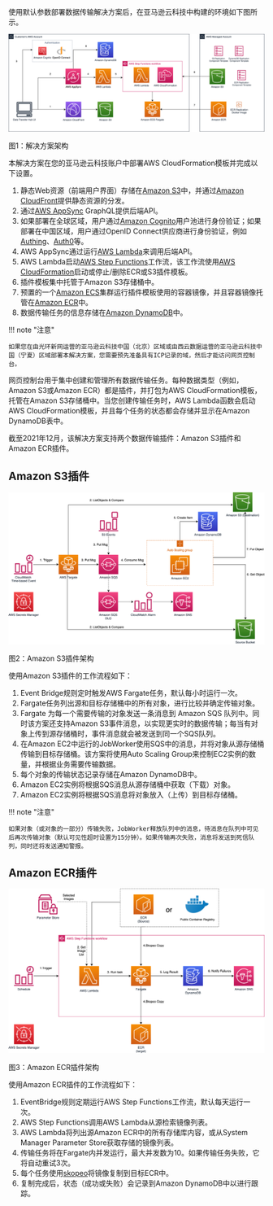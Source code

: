 使用默认参数部署数据传输解决方案后，在亚马逊云科技中构建的环境如下图所示。

![architecture](./images/arch-global.png)
      
图1：解决方案架构

本解决方案在您的亚马逊云科技账户中部署AWS CloudFormation模板并完成以下设置。

1. 静态Web资源（前端用户界面）存储在[Amazon S3][s3]中，并通过[Amazon CloudFront][cloudfront]提供静态资源的分发。
2. 通过[AWS AppSync][appsync] GraphQL提供后端API。
3. 如果部署在全球区域，用户通过[Amazon Cognito][cognito]用户池进行身份验证；如果部署在中国区域，用户通过OpenID Connect供应商进行身份验证，例如[Authing](https://www.authing.cn/)、[Auth0](https://auth0.com/)等。
4. AWS AppSync通过运行[AWS Lambda][lambda]来调用后端API。
5. AWS Lambda启动[AWS Step Functions][stepfunction]工作流，该工作流使用[AWS CloudFormation][cloudformation]启动或停止/删除ECR或S3插件模板。
6. 插件模板集中托管于Amazon S3存储桶中。
7. 预置的一个[Amazon ECS][ecs]集群运行插件模板使用的容器镜像，并且容器镜像托管在[Amazon ECR][ecr]中。
8. 数据传输任务的信息存储在[Amazon DynamoDB][dynamodb]中。

!!! note "注意"

    如果您在由光环新网运营的亚马逊云科技中国（北京）区域或由西云数据运营的亚马逊云科技中国（宁夏）区域部署本解决方案，您需要预先准备具有ICP记录的域，然后才能访问网页控制台。

网页控制台用于集中创建和管理所有数据传输任务。每种数据类型（例如，Amazon S3或Amazon ECR）都是插件，并打包为AWS CloudFormation模板，托管在Amazon S3存储桶中。当您创建传输任务时，AWS Lambda函数会启动AWS CloudFormation模板，并且每个任务的状态都会存储并显示在Amazon DynamoDB表中。

截至2021年12月，该解决方案支持两个数据传输插件：Amazon S3插件和Amazon ECR插件。
## Amazon S3插件

![s3-architecture](./images/s3-arch-global.png)

图2：Amazon S3插件架构

使用Amazon S3插件的工作流程如下：

1. Event Bridge规则定时触发AWS Fargate任务，默认每小时运行一次。
2. Fargate任务列出源和目标存储桶中的所有对象，进行比较并确定传输对象。
3. Fargate 为每一个需要传输的对象发送一条消息到 Amazon SQS 队列中。同时该方案还支持Amazon S3事件消息，以实现更实时的数据传输；每当有对象上传到源存储桶时，事件消息就会被发送到同一个SQS队列。
4. 在Amazon EC2中运行的JobWorker使用SQS中的消息，并将对象从源存储桶传输到目标存储桶。该方案将使用Auto Scaling Group来控制EC2实例的数量，并根据业务需要传输数据。
5. 每个对象的传输状态记录存储在Amazon DynamoDB中。
6. Amazon EC2实例将根据SQS消息从源存储桶中获取（下载）对象。
7. Amazon EC2实例将根据SQS消息将对象放入（上传）到目标存储桶。

!!! note "注意"

    如果对象（或对象的一部分）传输失败，JobWorker释放队列中的消息，待消息在队列中可见后再次传输对象（默认可见性超时设置为15分钟）。如果传输再次失败，消息将发送到死信队列，同时还将发送通知警报。

## Amazon ECR插件

![ecr-architecture](./images/ecr-arch-global.png)

图3：Amazon ECR插件架构

使用Amazon ECR插件的工作流程如下：

1. EventBridge规则定期运行AWS Step Functions工作流，默认每天运行一次。
2. AWS Step Functions调用AWS Lambda从源检索镜像列表。
3. AWS Lambda将列出源Amazon ECR中的所有存储库内容，或从System Manager Parameter Store获取存储的镜像列表。
4. 传输任务将在Fargate内并发运行，最大并发数为10。如果传输任务失败，它将自动重试3次。
5. 每个任务使用[skopeo](https://github.com/containers/skopeo)将镜像复制到目标ECR中。
6. 复制完成后，状态（成功或失败）会记录到Amazon DynamoDB中以进行跟踪。

[s3]:https://www.amazonaws.cn/s3/?nc1=h_ls
[cloudfront]:https://www.amazonaws.cn/cloudfront/?nc1=h_ls
[appsync]:https://www.amazonaws.cn/appsync/?nc1=h_ls
[cognito]:https://www.amazonaws.cn/cognito/?nc1=h_ls
[lambda]:https://www.amazonaws.cn/lambda/?nc1=h_ls
[stepfunction]:https://www.amazonaws.cn/step-functions/?nc1=h_ls
[cloudformation]:https://aws.amazon.com/cn/cloudformation/
[ecs]:https://aws.amazon.com/cn/ecs/
[ecr]:https://aws.amazon.com/cn/ecr/
[dynamodb]:https://www.amazonaws.cn/dynamodb/?nc1=h_ls